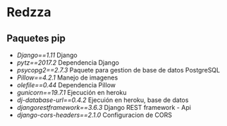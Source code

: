 # Redzza


## Paquetes pip

- *Django==1.11* 					Django
- *pytz==2017.2* 					Dependencia Django
- *psycopg2==2.7.3* 				Paquete para gestion de base de datos PostgreSQL
- *Pillow==4.2.1*					Manejo de imagenes 
- *olefile==0.44*					Dependencia Pillow
- *gunicorn==19.7.1* 				Ejecución en heroku
- *dj-database-url==0.4.2* 			Ejecuión en heroku, base de datos
- *djangorestframework==3.6.3*		Django REST framework - Api
- *django-cors-headers==2.1.0*		Configuracion de CORS


